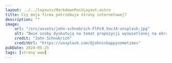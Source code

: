```yaml
---
layout: ../../layouts/MarkdownPostLayout.astro
title: Czy moja firma potrzebuje strony internetowej?
description: ""
image:
    url: "/src/assets/john-schnobrich-FlPc9_VocJ4-unsplash.jpg"
    alt: "Dwie osoby dyskutują na temat propozycji wyświetlonej na ekranie laptopa"
    credit: "John Schnobrich"
    creditUrl: "https://unsplash.com/@johnishappysometimes"
pubDate: 2024-05-25
tags: [strony www]
---
```

